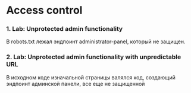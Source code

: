 # Access control

### 1. Lab: Unprotected admin functionality

В robots.txt лежал эндпоинт administrator-panel, который не защищен.

### 2. Lab: Unprotected admin functionality with unpredictable URL

В исходном коде изначальной страницы валялся код, создающий эндпоинт админской панели, все еще не защищенной
